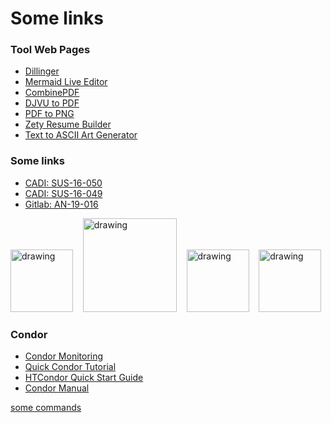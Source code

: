 # Some links

### Tool Web Pages
- [Dillinger][dillinger]
- [Mermaid Live Editor][mermaid]
- [CombinePDF](https://combinepdf.com/)
- [DJVU to PDF](https://djvu2pdf.com/)
- [PDF to PNG](https://pdf2png.com/)
- [Zety Resume Builder](https://zety.com/)
- [Text to ASCII Art Generator](http://patorjk.com/software/taag/#p=display&f=Graffiti&t=Type%20Something%20)

### Some links

- [CADI: SUS-16-050](http://cms.cern.ch/iCMS/analysisadmin/cadilines?id=1834&ancode=SUS-16-050&tp=an&line=SUS-16-050)
- [CADI: SUS-16-049](http://cms.cern.ch/iCMS/analysisadmin/cadilines?line=SUS-16-049&tp=an&id=1833&ancode=SUS-16-049)
- [Gitlab: AN-19-016](https://gitlab.cern.ch/tdr/notes/AN-19-016/tree/LostLepton)

[<img src="https://iris-hep.org/assets/logos/Iris-hep-4-no-long-name.png" alt="drawing" width="100"/>](https://iris-hep.org/)
&nbsp;&nbsp;
[<img src="https://images.ctfassets.net/nrgyaltdicpt/5doLOtX69is0i6WIiY4um/6cc9be15c75155e7b93cd4823b742e44/overleaf_wide_colour_green_bg.png" alt="drawing" width="150"/>](https://www.overleaf.com/project)
&nbsp;&nbsp; 
[<img src="https://lh6.googleusercontent.com/J-uMgUClqpWxkqTczqt4HtxbFbQbTahPXukDEUzHuL9ij1XxCtBOaVVANEK5j-6gPyWKD9GVhn8ywruTgGclUHaawOZjdGnMiJDlrNzd3clATqqVZJyLr4WIUTGLMO3zS_3XErHC" alt="drawing" width="100"/>](https://guillermofidalgo.github.io/SSC/)
&nbsp;&nbsp; 
[<img src="https://hepsoftwarefoundation.org/images/hsf_logo_angled.png" alt="drawing" width="100"/>](https://hepsoftwarefoundation.org/)

### Condor
- [Condor Monitoring][condor_1]
- [Quick Condor Tutorial][condor_2] 
- [HTCondor Quick Start Guide][condor_3]
- [Condor Manual][condor_4]


[//]: # (all links)

[a]: https://dillinger.io/
[condor_1]: https://uscms.org/uscms_at_work/physics/computing/status/status_condor.shtml
[condor_2]: https://ci-connect.atlassian.net/wiki/spaces/CMS/pages/27000849/Quick+Condor+Tutorial
[condor_3]: https://research.cs.wisc.edu/htcondor/manual/quickstart.html
[condor_4]: https://htcondor.readthedocs.io/en/v8_9_3/
[irishep]: https://iris-hep.org/
[dillinger]: https://dillinger.io/
[mermaid]: https://mermaidjs.github.io/mermaid-live-editor/#/edit/eyJjb2RlIjoiZ3JhcGggVERcbkFbQ2hyaXN0bWFzXSAtLT58R2V0IG1vbmV5fCBCKEdvIHNob3BwaW5nKVxuQiAtLT4gQ3tMZXQgbWUgdGhpbmt9XG5DIC0tPnxPbmV8IERbTGFwdG9wXVxuQyAtLT58VHdvfCBFW2lQaG9uZV1cbkMgLS0-fFRocmVlfCBGW2ZhOmZhLWNhciBDYXJdXG4iLCJtZXJtYWlkIjp7InRoZW1lIjoiZGVmYXVsdCJ9fQ

[some commands](/some_commands.md)
